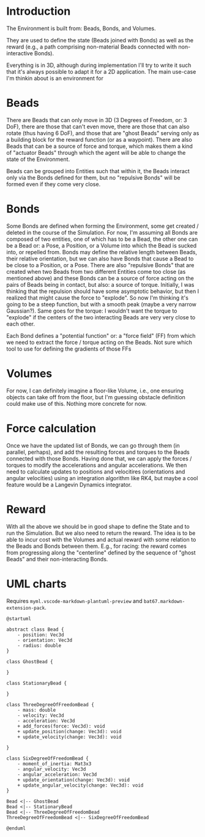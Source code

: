 # Introduction
The Environment is built from: Beads, Bonds, and Volumes.

They are used to define the state (Beads joined with Bonds) as well as the reward (e.g., a path comprising non-material Beads connected with non-interactive Bonds).

Everything is in 3D, although during implementation I'll try to write it such that it's always possible to adapt it for a 2D application. The main use-case I'm thinkin about is an environment for 


# Beads
There are Beads that can only move in 3D (3 Degrees of Freedom, or: 3 DoF), there are those that can't even  move, there are those that can also rotate (thus having 6 DoF), and those that are "ghost Beads" serving only as a building block for the reward function (or as a waypoint). There are also Beads that can be a source of force and torque, which makes them a kind of "actuator Beads" through which the agent will be able to change the state of the Environment.

Beads can be grouped into Entities such that within it, the Beads interact only via the Bonds defined for them, but no "repulsive Bonds" will be formed even if they come very close.


# Bonds
Some Bonds are defined when forming the Environment, some get created / deleted in the course of the Simulation. For now, I'm assuming all Bonds are composed of two entities, one of which has to be a Bead, the other one can be a Bead or: a Pose, a Position, or a Volume into which the Bead is sucked into, or repelled from. Bonds may define the relative length between Beads, their relative orientation, but we can also have Bonds that cause a Bead to be close to a Position, or a Pose. There are also "repulsive Bonds" that are created when two Beads from two different Entities come too close (as mentioned above) and these Bonds can be a source of force acting on the pairs of Beads being in contact, but also: a source of torque. Initially, I was thinking that the repulsion should have some asymptotic behavior, but then I realized that might cause the force to "explode". So now I'm thinking it's going to be a steep function, but with a smooth peak (maybe a very narrow Gaussian?). Same goes for the torque: I wouldn't want the torque to "explode" if the centers of the two interacting Beads are very very close to each other.

Each Bond defines a "potential function" or: a "force field" (FF) from which we need to extract the force / torque acting on the Beads. Not sure which tool to use for defining the gradients of those FFs


# Volumes
For now, I can definitely imagine a floor-like Volume, i.e., one ensuring objects can take off from the floor, but I'm guessing obstacle definition could make use of this. Nothing more concrete for now.


# Force calculation
Once we have the updated list of Bonds, we can go through them (in parallel, perhaps), and add the resulting forces and torques to the Beads connected with those Bonds. Having done that, we can apply the forces / torques to modify the accelerations and angular accelerations. We then need to calculate updates to positions and velocitires (orientations and angular velocities) using an integration algorithm like RK4, but maybe a cool feature would be a Langevin Dynamics integrator.


# Reward
With all the above we should be in good shape to define the State and to run the Simulation. But we also need to return the reward. The idea is to be able to incur cost with the Volumes and actual reward with some relation to the Beads and Bonds between them. E.g., for racing: the reward comes from progressing along the "centerline" defined by the sequence of "ghost Beads" and their non-interacting Bonds.


# UML charts
Requires `myml.vscode-markdown-plantuml-preview` and `bat67.markdown-extension-pack`.


```plantuml
@startuml

abstract class Bead {
    - position: Vec3d
    - orientation: Vec3d
    - radius: double
}

class GhostBead {
    
}

class StationaryBead {
    
}

class ThreeDegreeOfFreedomBead {
    - mass: double
    - velocity: Vec3d
    - acceleration: Vec3d
    + add_forces(force: Vec3d): void
    + update_position(change: Vec3d): void
    + update_velocity(change: Vec3d): void

}

class SixDegreeOfFreedomBead {
    - moment_of_inertia: Mat3x3
    - angular_velocity: Vec3d
    - angular_acceleration: Vec3d
    + update_orientation(change: Vec3d): void
    + update_angular_velocity(change: Vec3d): void
}

Bead <|-- GhostBead
Bead <|-- StationaryBead
Bead <|-- ThreeDegreeOfFreedomBead
ThreeDegreeOfFreedomBead <|-- SixDegreeOfFreedomBead

@enduml
```